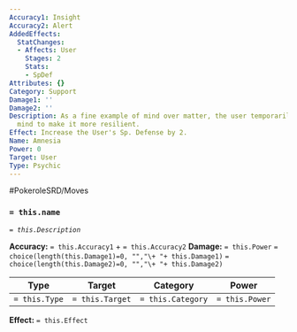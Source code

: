 ```yaml
---
Accuracy1: Insight
Accuracy2: Alert
AddedEffects:
  StatChanges:
  - Affects: User
    Stages: 2
    Stats:
    - SpDef
Attributes: {}
Category: Support
Damage1: ''
Damage2: ''
Description: As a fine example of mind over matter, the user temporarily empties its
  mind to make it more resilient.
Effect: Increase the User's Sp. Defense by 2.
Name: Amnesia
Power: 0
Target: User
Type: Psychic
---
```


#PokeroleSRD/Moves

### `= this.name`
*`= this.Description`*

**Accuracy:** `= this.Accuracy1` + `= this.Accuracy2`
**Damage:** `= this.Power` `= choice(length(this.Damage1)=0, "","\+ "+ this.Damage1)` `= choice(length(this.Damage2)=0, "","\+ "+ this.Damage2)`

| Type          | Target          | Category          | Power          |
| ------------- | --------------- | ----------------  | -------------- |
| `= this.Type` | `= this.Target` | `= this.Category` | `= this.Power` | 

**Effect:** `= this.Effect`